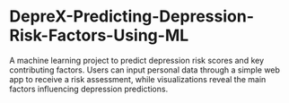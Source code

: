 # DepreX-Predicting-Depression-Risk-Factors-Using-ML
A machine learning project to predict depression risk scores and key contributing factors. Users can input personal data through a simple web app to receive a risk assessment, while visualizations reveal the main factors influencing depression predictions.
